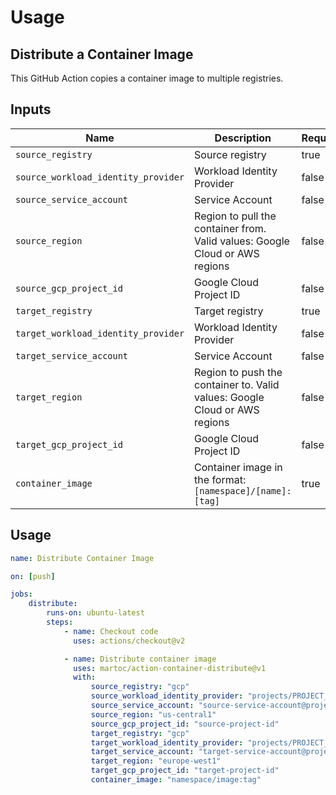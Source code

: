 # Usage

## Distribute a Container Image

This GitHub Action copies a container image to multiple registries.

## Inputs

| Name                                | Description                                                                  | Required | Default |
| ----------------------------------- | ---------------------------------------------------------------------------- | -------- | ------- |
| `source_registry`                   | Source registry                                                              | true     |         |
| `source_workload_identity_provider` | Workload Identity Provider                                                   | false    |         |
| `source_service_account`            | Service Account                                                              | false    |         |
| `source_region`                     | Region to pull the container from. Valid values: Google Cloud or AWS regions | false    | ""      |
| `source_gcp_project_id`             | Google Cloud Project ID                                                      | false    | ""      |
| `target_registry`                   | Target registry                                                              | true     |         |
| `target_workload_identity_provider` | Workload Identity Provider                                                   | false    |         |
| `target_service_account`            | Service Account                                                              | false    |         |
| `target_region`                     | Region to push the container to. Valid values: Google Cloud or AWS regions   | false    | ""      |
| `target_gcp_project_id`             | Google Cloud Project ID                                                      | false    | ""      |
| `container_image`                   | Container image in the format: `[namespace]/[name]:[tag]`                    | true     |         |

## Usage

```yaml
name: Distribute Container Image

on: [push]

jobs:
    distribute:
        runs-on: ubuntu-latest
        steps:
            - name: Checkout code
              uses: actions/checkout@v2

            - name: Distribute container image
              uses: martoc/action-container-distribute@v1
              with:
                  source_registry: "gcp"
                  source_workload_identity_provider: "projects/PROJECT_NUMBER/locations/global/workloadIdentityPools/POOL_ID/providers/PROVIDER_ID"
                  source_service_account: "source-service-account@project-id.iam.gserviceaccount.com"
                  source_region: "us-central1"
                  source_gcp_project_id: "source-project-id"
                  target_registry: "gcp"
                  target_workload_identity_provider: "projects/PROJECT_NUMBER/locations/global/workloadIdentityPools/POOL_ID/providers/PROVIDER_ID"
                  target_service_account: "target-service-account@project-id.iam.gserviceaccount.com"
                  target_region: "europe-west1"
                  target_gcp_project_id: "target-project-id"
                  container_image: "namespace/image:tag"
```
